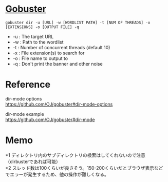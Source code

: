 # [Gobuster](https://github.com/OJ/gobuster)
```
gobuster dir -u [URL] -w [WORDLIST PATH] -t [NUM OF THREADS] -x [EXTENSIONS] -o [OUTPUT FILE] -q
```

- -u : The target URL
- -w : Path to the wordlist
- -t : Number of concurrent threads (default 10)
- -x : File extension(s) to search for
- -o : File name to output to
- -q : Don't print the banner and other noise

# Reference
dir-mode options  
https://github.com/OJ/gobuster#dir-mode-options

dir-mode example  
https://github.com/OJ/gobuster#dir-mode

# Memo
*1 ディレクトリ内のサブディレクトリの検索はしてくれないので注意（dirbusterであれば可能）  
*2 スレッド数は100くらいが良さそう。150-200くらいだとブラウザ表示などでエラーが発生するため、他の操作が難しくなる。
